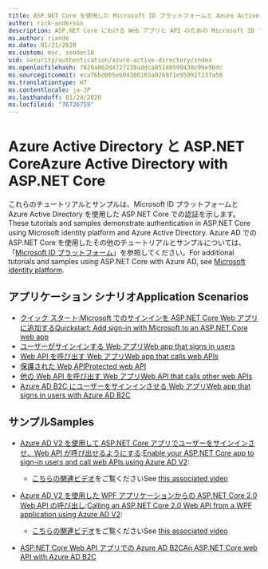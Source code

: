 ```yaml
---
title: ASP.NET Core を使用した Microsoft ID プラットフォームと Azure Active Directory
author: rick-anderson
description: ASP.NET Core における Web アプリと API のための Microsoft ID プラットフォームと Azure Active Directory での認証に関連するトピックを紹介します。
ms.author: riande
ms.date: 01/21/2020
ms.custom: mvc, seodec18
uid: security/authentication/azure-active-directory/index
ms.openlocfilehash: 7829a062d4727238addca051d0599438c99e90dc
ms.sourcegitcommit: eca76bd065eb94386165a0269f1e95092f23fa58
ms.translationtype: HT
ms.contentlocale: ja-JP
ms.lasthandoff: 01/24/2020
ms.locfileid: "76726759"
---
```

# <a name="azure-active-directory-with-aspnet-core"></a><span data-ttu-id="f9582-103">Azure Active Directory と ASP.NET Core</span><span class="sxs-lookup"><span data-stu-id="f9582-103">Azure Active Directory with ASP.NET Core</span></span>

<span data-ttu-id="f9582-104">これらのチュートリアルとサンプルは、Microsoft ID プラットフォームと Azure Active Directory を使用した ASP.NET Core での認証を示します。</span><span class="sxs-lookup"><span data-stu-id="f9582-104">These tutorials and samples demonstrate authentication in ASP.NET Core using Microsoft identity platform and Azure Active Directory.</span></span> <span data-ttu-id="f9582-105">Azure AD での ASP.NET Core を使用したその他のチュートリアルとサンプルについては、「[Microsoft ID プラットフォーム](/azure/active-directory/develop/)」を参照してください。</span><span class="sxs-lookup"><span data-stu-id="f9582-105">For additional tutorials and samples using ASP.NET Core with Azure AD, see [Microsoft identity platform](/azure/active-directory/develop/).</span></span>

## <a name="application-scenarios"></a><span data-ttu-id="f9582-106">アプリケーション シナリオ</span><span class="sxs-lookup"><span data-stu-id="f9582-106">Application Scenarios</span></span>

* [<span data-ttu-id="f9582-107">クイック スタート:Microsoft でのサインインを ASP.NET Core Web アプリに追加する</span><span class="sxs-lookup"><span data-stu-id="f9582-107">Quickstart: Add sign-in with Microsoft to an ASP.NET Core web app</span></span>](/azure/active-directory/develop/quickstart-v2-aspnet-core-webapp)
* [<span data-ttu-id="f9582-108">ユーザーがサインインする Web アプリ</span><span class="sxs-lookup"><span data-stu-id="f9582-108">Web app that signs in users</span></span>](/azure/active-directory/develop/scenario-web-app-sign-user-overview?tabs=aspnetcore)
* [<span data-ttu-id="f9582-109">Web API を呼び出す Web アプリ</span><span class="sxs-lookup"><span data-stu-id="f9582-109">Web app that calls web APIs</span></span>](/azure/active-directory/develop/scenario-web-app-call-api-overview)
* [<span data-ttu-id="f9582-110">保護された Web API</span><span class="sxs-lookup"><span data-stu-id="f9582-110">Protected web API</span></span>](/azure/active-directory/develop/scenario-protected-web-api-overview)
* [<span data-ttu-id="f9582-111">他の Web API を呼び出す Web アプリ</span><span class="sxs-lookup"><span data-stu-id="f9582-111">Web API that calls other web APIs</span></span>](/azure/active-directory/develop/scenario-web-api-call-api-overview)
* [<span data-ttu-id="f9582-112">Azure AD B2C にユーザーをサインインさせる Web アプリ</span><span class="sxs-lookup"><span data-stu-id="f9582-112">Web app that signs in users with Azure AD B2C</span></span>](xref:security/authentication/azure-ad-b2c)

## <a name="samples"></a><span data-ttu-id="f9582-113">サンプル</span><span class="sxs-lookup"><span data-stu-id="f9582-113">Samples</span></span>

* <span data-ttu-id="f9582-114">[Azure AD V2 を使用して ASP.NET Core アプリでユーザーをサインインさせ、Web API が呼び出せるようにする](/samples/azure-samples/active-directory-aspnetcore-webapp-openidconnect-v2/enable-webapp-signin/):</span><span class="sxs-lookup"><span data-stu-id="f9582-114">[Enable your ASP.NET Core app to sign-in users and call web APIs using Azure AD V2](/samples/azure-samples/active-directory-aspnetcore-webapp-openidconnect-v2/enable-webapp-signin/):</span></span> 
  * <span data-ttu-id="f9582-115">[こちらの関連ビデオ](https://channel9.msdn.com/Events/Build/2018/THR5001)をご覧ください</span><span class="sxs-lookup"><span data-stu-id="f9582-115">See [this associated video](https://channel9.msdn.com/Events/Build/2018/THR5001)</span></span>

* <span data-ttu-id="f9582-116">[Azure AD V2 を使用した WPF アプリケーションからの ASP.NET Core 2.0 Web API の呼び出し](/samples/azure-samples/active-directory-dotnet-native-aspnetcore-v2/calling-an-aspnet-core-web-api-from-a-wpf-application-using-azure-ad-v2/):</span><span class="sxs-lookup"><span data-stu-id="f9582-116">[Calling an ASP.NET Core 2.0 Web API from a WPF application using Azure AD V2](/samples/azure-samples/active-directory-dotnet-native-aspnetcore-v2/calling-an-aspnet-core-web-api-from-a-wpf-application-using-azure-ad-v2/):</span></span> 
  * <span data-ttu-id="f9582-117">[こちらの関連ビデオ](https://channel9.msdn.com/Events/Build/2018/THR5000)をご覧ください</span><span class="sxs-lookup"><span data-stu-id="f9582-117">See [this associated video](https://channel9.msdn.com/Events/Build/2018/THR5000)</span></span>

* [<span data-ttu-id="f9582-118">ASP.NET Core Web API アプリでの Azure AD B2C</span><span class="sxs-lookup"><span data-stu-id="f9582-118">An ASP.NET Core web API with Azure AD B2C</span></span>](https://azure.microsoft.com/resources/samples/active-directory-b2c-dotnetcore-webapi/)
